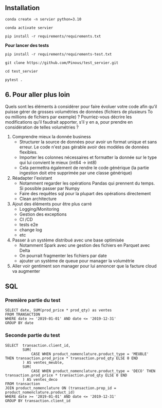 ## Installation

```conda create -n servier python=3.10```

```conda activate servier```

```pip install -r requirements/requirements.txt```

**Pour lancer des tests**

```pip install -r requirements/requirements-test.txt```

```git clone https://github.com/Pinous/test_servier.git```

```cd test_servier```

```pytest .```

## 6. Pour aller plus loin

Quels sont les éléments à considérer pour faire évoluer votre code afin qu’il puisse gérer de grosses volumétries de données (fichiers de plusieurs To ou millions de fichiers par exemple) ?
Pourriez-vous décrire les modifications qu’il faudrait apporter, s’il y en a, pour prendre en considération de telles volumétries ?

1) Comprendre mieux la donnée business
   - Structurer la source de données pour avoir un format unique et sans erreur. Le code n'est pas gérable avoir des modèles de données flexibles.
   - Importer les colonnes nécessaires et formatter la donnée sur le type qui lui convient le mieux (int64 -> int8)
   - Cela permettra également de rendre le code générique (la partie ingestion doit etre supprimée par une classe générique)
2) Réadapter l'existant
   - Notamment regarder les opérations Pandas qui prennent du temps. Si possible passer par Numpy
   - Faire des requêtes sql pour la plupart des opérations directement
   - Clean architecture
3) Ajout des éléments pour être plus carré
   - Logging/Monitoring
   - Gestion des exceptions
   - CI /CD
   - tests e2e
   - change log
   - etc
4) Passer à un système distribué avec une base optimisée
   - Notamment Spark avec une gestion des fichiers en Parquet avec Delta
   - On pourrait fragmenter les fichiers par date
   - ajouter un système de queue pour manager la volumétrie
5) Aller voir gentiment son manager pour lui annoncer que la facture cloud va augmenter

## SQL

### Première partie du test

```
SELECT date, SUM(prod_price * prod_qty) as ventes
FROM TRANSACTION
WHERE date >= '2019-01-01' AND date <= '2019-12-31'
GROUP BY date
```

### Seconde partie du test

```
SELECT  transaction.client_id,
        SUM(
            CASE WHEN product_nomenclature.product_type = 'MEUBLE' THEN transaction.prod_price * transaction.prod_qty ELSE 0 END
        ) AS ventes_meuble,
        SUM(
            CASE WHEN product_nomenclature.product_type = 'DECO' THEN transaction.prod_price * transaction.prod_qty ELSE 0 END
        ) AS ventes_deco
FROM transaction
JOIN product_nomenclature ON (transaction.prop_id = product_nomenclature.product_id)
WHERE date >= '2019-01-01' AND date <= '2019-12-31'
GROUP BY transaction.client_id
```

